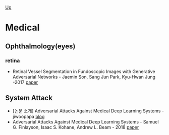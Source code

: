 [Up](index.md)

# Medical

## Ophthalmology(eyes)

### retina

* Retinal Vessel Segmentation in Fundoscopic Images with Generative  Adversarial Networks - Jaemin Son, Sang Jun Park, Kyu-Hwan Jung -2017 [paper](https://arxiv.org/abs/1706.09318)

## System Attack

* [논문 소개] Adversarial Attacks Against Medical Deep Learning Systems - jiwoopapa [blog](https://steemit.com/kr/@jiwoopapa/adversarial-attacks-against-medical-deep-learning-systems)
* Adversarial Attacks Against Medical Deep Learning Systems - Samuel G. Finlayson, Isaac S. Kohane, Andrew L. Beam - 2018 [paper](https://arxiv.org/abs/1804.05296)













